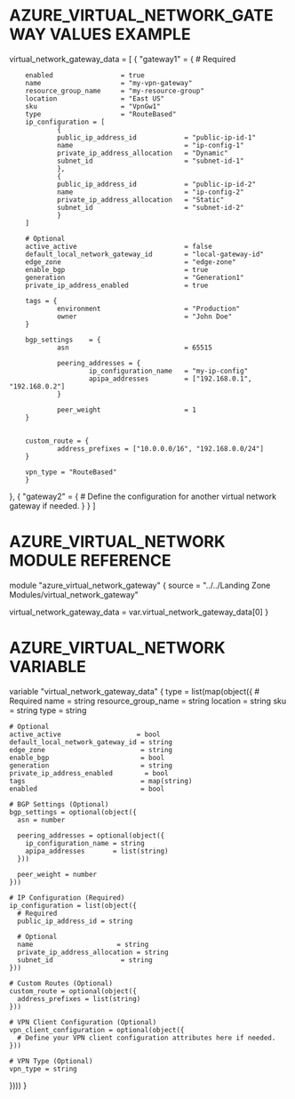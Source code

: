# AZURE_VIRTUAL_NETWORK_GATEWAY VALUES EXAMPLE
virtual_network_gateway_data = [
  {
    "gateway1" = {
        # Required

        enabled                 = true
        name                    = "my-vpn-gateway"
        resource_group_name     = "my-resource-group"
        location                = "East US"
        sku                     = "VpnGw1"
        type                    = "RouteBased"
        ip_configuration = [
                {
                public_ip_address_id            = "public-ip-id-1"
                name                            = "ip-config-1"
                private_ip_address_allocation   = "Dynamic"
                subnet_id                       = "subnet-id-1"
                },
                {
                public_ip_address_id            = "public-ip-id-2"
                name                            = "ip-config-2"
                private_ip_address_allocation   = "Static"
                subnet_id                       = "subnet-id-2"
                }
        ]

        # Optional
        active_active                           = false
        default_local_network_gateway_id        = "local-gateway-id"
        edge_zone                               = "edge-zone"
        enable_bgp                              = true
        generation                              = "Generation1"
        private_ip_address_enabled              = true

        tags = {
                environment                     = "Production"
                owner                           = "John Doe"
        }

        bgp_settings    = {
                asn                             = 65515

                peering_addresses = {
                        ip_configuration_name   = "my-ip-config"
                        apipa_addresses         = ["192.168.0.1", "192.168.0.2"]
                }

                peer_weight                     = 1
        }


        custom_route = {
                address_prefixes = ["10.0.0.0/16", "192.168.0.0/24"]
        }

        vpn_type = "RouteBased"
        }
  },
  {
    "gateway2" = {
      # Define the configuration for another virtual network gateway if needed.
    }
  }
]


# AZURE_VIRTUAL_NETWORK MODULE REFERENCE
module "azure_virtual_network_gateway" {
  source = "../../Landing Zone Modules/virtual_network_gateway"

  virtual_network_gateway_data = var.virtual_network_gateway_data[0]
}

# AZURE_VIRTUAL_NETWORK VARIABLE
variable "virtual_network_gateway_data" {
  type = list(map(object({
    # Required
    name               = string
    resource_group_name = string
    location           = string
    sku                = string
    type               = string

    # Optional
    active_active                   = bool
    default_local_network_gateway_id = string
    edge_zone                        = string
    enable_bgp                       = bool
    generation                       = string
    private_ip_address_enabled        = bool
    tags                             = map(string)
    enabled                          = bool

    # BGP Settings (Optional)
    bgp_settings = optional(object({
      asn = number

      peering_addresses = optional(object({
        ip_configuration_name = string
        apipa_addresses       = list(string)
      }))

      peer_weight = number
    }))

    # IP Configuration (Required)
    ip_configuration = list(object({
      # Required
      public_ip_address_id = string

      # Optional
      name                     = string
      private_ip_address_allocation = string
      subnet_id                 = string
    }))

    # Custom Routes (Optional)
    custom_route = optional(object({
      address_prefixes = list(string)
    }))

    # VPN Client Configuration (Optional)
    vpn_client_configuration = optional(object({
      # Define your VPN client configuration attributes here if needed.
    }))

    # VPN Type (Optional)
    vpn_type = string
  })))
}